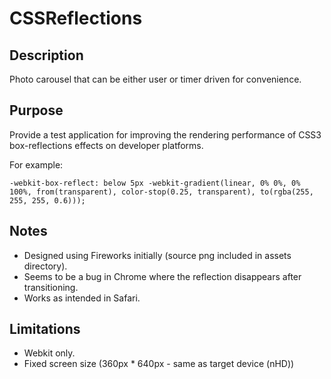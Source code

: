 CSSReflections
==============

## Description

Photo carousel that can be either user or timer driven for convenience.

## Purpose

Provide a test application for improving the rendering performance of CSS3 box-reflections effects on developer platforms.

For example:

```
-webkit-box-reflect: below 5px -webkit-gradient(linear, 0% 0%, 0% 100%, from(transparent), color-stop(0.25, transparent), to(rgba(255, 255, 255, 0.6)));
```

## Notes
* Designed using Fireworks initially (source png included in assets directory).
* Seems to be a bug in Chrome where the reflection disappears after transitioning.
* Works as intended in Safari.

## Limitations
* Webkit only.
* Fixed screen size (360px * 640px - same as target device (nHD))
